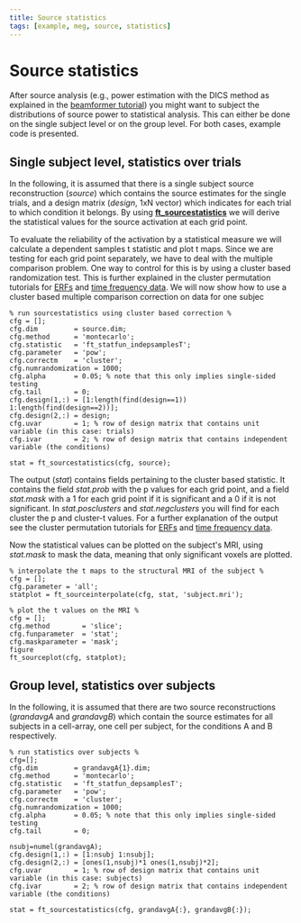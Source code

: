 ```yaml
---
title: Source statistics
tags: [example, meg, source, statistics]
---
```


# Source statistics

After source analysis (e.g., power estimation with the DICS method as explained in the [beamformer tutorial](/tutorial/beamformer)) you might want to subject the distributions of source power to statistical analysis. This can either be done on the single subject level or on the group level. For both cases, example code is presented.

## Single subject level, statistics over trials

In the following, it is assumed that there is a single subject source reconstruction (_source_) which contains the source estimates for the single trials, and a design matrix (_design_, 1xN vector) which indicates for each trial to which condition it belongs. By using **[ft_sourcestatistics](https://github.com/fieldtrip/fieldtrip/blob/release/ft_sourcestatistics.m)** we will derive the statistical values for the source activation at each grid point.

To evaluate the reliability of the activation by a statistical measure we will calculate a dependent samples t statistic and plot t maps. Since we are testing for each grid point separately, we have to deal with the multiple comparison problem. One way to control for this is by using a cluster based randomization test. This is further explained in the cluster permutation tutorials for [ERFs](/tutorial/cluster_permutation_timelock) and [time frequency data](/tutorial/cluster_permutation_freq). We will now show how to use a cluster based multiple comparison correction on data for one subjec

    % run sourcestatistics using cluster based correction %
    cfg = [];
    cfg.dim         = source.dim;
    cfg.method      = 'montecarlo';
    cfg.statistic   = 'ft_statfun_indepsamplesT';
    cfg.parameter   = 'pow';
    cfg.correctm    = 'cluster';
    cfg.numrandomization = 1000;
    cfg.alpha       = 0.05; % note that this only implies single-sided testing
    cfg.tail        = 0;
    cfg.design(1,:) = [1:length(find(design==1)) 1:length(find(design==2))];
    cfg.design(2,:) = design;
    cfg.uvar        = 1; % row of design matrix that contains unit variable (in this case: trials)
    cfg.ivar        = 2; % row of design matrix that contains independent variable (the conditions)

    stat = ft_sourcestatistics(cfg, source);

The output (_stat_) contains fields pertaining to the cluster based statistic. It contains the field _stat.prob_ with the p values for each grid point, and a field _stat.mask_ with a 1 for each grid point if it is significant and a 0 if it is not significant. In _stat.posclusters_ and _stat.negclusters_ you will find for each cluster the p and cluster-t values. For a further explanation of the output see the cluster permutation tutorials for [ERFs](/tutorial/cluster_permutation_timelock) and [time frequency data](/tutorial/cluster_permutation_freq).

Now the statistical values can be plotted on the subject's MRI, using _stat.mask_ to mask the data, meaning that only significant voxels are plotted.

    % interpolate the t maps to the structural MRI of the subject %
    cfg = [];
    cfg.parameter = 'all';
    statplot = ft_sourceinterpolate(cfg, stat, 'subject.mri');

    % plot the t values on the MRI %
    cfg = [];
    cfg.method        = 'slice';
    cfg.funparameter  = 'stat';
    cfg.maskparameter = 'mask';
    figure
    ft_sourceplot(cfg, statplot);

## Group level, statistics over subjects

In the following, it is assumed that there are two source reconstructions (_grandavgA_ and _grandavgB_) which contain the source estimates for all subjects in a cell-array, one cell per subject, for the conditions A and B respectively.

    % run statistics over subjects %
    cfg=[];
    cfg.dim         = grandavgA{1}.dim;
    cfg.method      = 'montecarlo';
    cfg.statistic   = 'ft_statfun_depsamplesT';
    cfg.parameter   = 'pow';
    cfg.correctm    = 'cluster';
    cfg.numrandomization = 1000;
    cfg.alpha       = 0.05; % note that this only implies single-sided testing
    cfg.tail        = 0;

    nsubj=numel(grandavgA);
    cfg.design(1,:) = [1:nsubj 1:nsubj];
    cfg.design(2,:) = [ones(1,nsubj)*1 ones(1,nsubj)*2];
    cfg.uvar        = 1; % row of design matrix that contains unit variable (in this case: subjects)
    cfg.ivar        = 2; % row of design matrix that contains independent variable (the conditions)

    stat = ft_sourcestatistics(cfg, grandavgA{:}, grandavgB{:});
